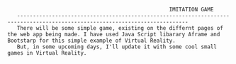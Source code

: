                                                        IMITATION GAME
       ----------------------------------------------------------------------------------------------------------------------------
       There will be some simple game, existing on the differnt pages of the web app being made. I have used Java Script libarary Aframe and Bootstarp for this simple example of Virtual Reality.
       But, in some upcoming days, I'll update it with some cool small games in Virtual Reality.
                             
